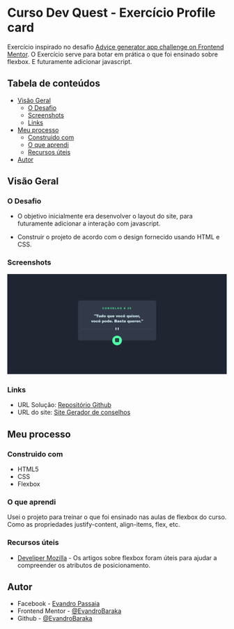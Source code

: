 # Curso Dev Quest - Exercício Profile card

Exercício inspirado no desafio [Advice generator app challenge on Frontend Mentor](https://www.frontendmentor.io/challenges/advice-generator-app-QdUG-13db). O Exercício serve para botar em prática o que foi ensinado sobre flexbox. E futuramente adicionar javascript.


## Tabela de conteúdos

- [Visão Geral](#visão-Geral)
  - [O Desafio](#o-desafio)
  - [Screenshots](#screenshots)
  - [Links](#links)
- [Meu processo](#meu-processo)
  - [Construido com](#construido-com)
  - [O que aprendi](#O-que-aprendi)
  - [Recursos úteis](#Recursos-úteis)
- [Autor](#autor)

## Visão Geral

### O Desafio

- O objetivo inicialmente era desenvolver o layout do site, para futuramente adicionar a interação com javascript.

- Construir o projeto de acordo com o design fornecido usando HTML e CSS.

### Screenshots

![](./design/screenshot-resultado.png)

### Links

- URL Solução: [Repositório Github](https://github.com/EvandroBaraka/app-gerador-conselhos-devquest)
- URL do site: [Site Gerador de conselhos](https://evandrobaraka.github.io/app-gerador-conselhos-devquest/)

## Meu processo

### Construido com

- HTML5
- CSS
- Flexbox

### O que aprendi

Usei o projeto para treinar o que foi ensinado nas aulas de flexbox do curso. Como as propriedades justify-content, align-items, flex, etc.

### Recursos úteis

- [Develiper Mozilla](https://developer.mozilla.org/pt-BR/docs/Web/CSS/CSS_Flexible_Box_Layout/Basic_Concepts_of_Flexbox) - Os artigos sobre flexbox foram úteis para ajudar a compreender os atributos de posicionamento.

## Autor

- Facebook - [Evandro Passaia](https://www.facebook.com/evandro.passaiaze)
- Frontend Mentor - [@EvandroBaraka](https://www.frontendmentor.io/profile/EvandroBaraka)
- Github - [@EvandroBaraka](https://github.com/EvandroBaraka)